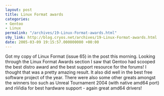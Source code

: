 ```yaml
---
layout: post
title: Linux Format awards
categories:
- Gentoo
- Linux
permalink: "/archives/19-Linux-Format-awards.html"
s9y_link: http://blog.cryos.net/archives/19-Linux-Format-awards.html
date: 2005-03-09 19:15:57.000000000 +00:00
---
```

Got my copy of Linux Format (issue 65) in the post this morning. Looking through the Linux Format Awards section I saw that Gentoo had scooped the best distro award and the best support resource for the forums! I thought that was a pretty amazing result. It also did well in the best free software project of the year. There were also some other greats amongst the winners too such as Unreal Tournament 2004 (with native amd64 port) and nVidia for best hardware support - again great amd64 drivers!
